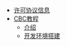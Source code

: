 
* [许可协议信息](LICENSE.txt.md)
* [CBC教程](docs/cbc_tutorial/README.md)
    * [介绍](docs/cbc_tutorial/chapter01.md)
    * [开发环境搭建](docs/cbc_tutorial/chapter02.md)
